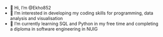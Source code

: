 - 👋 Hi, I’m @Ekho852
- 👀 I’m interested in developing my coding skills for programming, data analysis and visualisation
- 🌱 I’m currently learning SQL and Python in my free time and completing a diploma in software engineering in NUIG

<!---
Ekho852/Ekho852 is a ✨ special ✨ repository because its `README.md` (this file) appears on your GitHub profile.
You can click the Preview link to take a look at your changes.
--->
